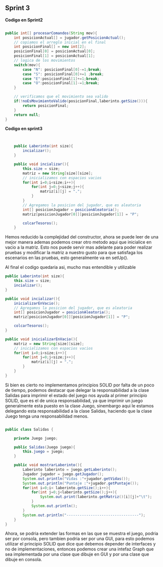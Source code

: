 ## Sprint 3 


**Codigo en Sprint2**

```java

public int[] procesarComandos(String mov){
    int posicionActual[] = jugador.getPosicionActual();
    // copiamos el arreglo inicial en el final
    int posicionFinal[] = new int[2];
    posicionFinal[0] = posicionActual[0];
    posicionFinal[1] = posicionActual[1];
    // logica de los movimientos
    switch(mov){
        case "N": posicionFinal[0]-=1;break;
        case "S": posicionFinal[0]+=1 ;break;
        case "E":posicionFinal[1]+=1;break;
        case "O":posicionFinal[1]-=1;break;
    }

    // verificamos que el movimiento sea valido
    if(!noEsMovimientoValido(posicionFinal,laberinto.getSize())){
        return posicionFinal;
    }
    return null;
}
```

**Codigo en sprint3**

```java


    public Laberinto(int size){
        incializar();
    }

    public void incializar(){
        this.size = size;
        matriz = new String[size][size];
        // inicializamos con espacios vacios
        for(int i=0;i<size;i++){
            for(int j=0;j<size;j++){
                matriz[i][j] = ".";
            }
        }
        // Agregamos la posicion del jugador, que es aleatoria
        int[] posicionJugador = posicionAleatoria();
        matriz[posicionJugador[0]][posicionJugador[1]] = "P";

        colcarTesoros();
    }

```

Hemos reducido la complejidad del constructor, ahora se puede leer de una mejor manera
ademas podemos crear otro metodo aqui que inicialice en vacio a la matriz.
Esto nos puede servir mas adelante para poder realizar pruebas y modificar la matriz
a nuestro gusto para que satisfaga los escenarios en las pruebas, esto generalmente
va en setUp().

Al final el codigo quedaria asi, mucho mas entendible y utilizable

```java
public Laberinto(int size){
    this.size = size;
    incializar();
}

public void incializar(){
    inicializarEnVacio();
    // Agregamos la posicion del jugador, que es aleatoria
    int[] posicionJugador = posicionAleatoria();
    matriz[posicionJugador[0]][posicionJugador[1]] = "P";

    colcarTesoros();
}

public void inicializarEnVacio(){
    matriz = new String[size][size];
    // inicializamos con espacios vacios
    for(int i=0;i<size;i++){
        for(int j=0;j<size;j++){
            matriz[i][j] = ".";
        }
    }
}

```

Si bien es cierto no implementamos principios SOLID por falta de  un poco de tiempo, podemos 
destacar que delegar la responsabilidad a la clase Salidas para imprimir el estado del juego 
nos ayuda al primer principio SOLID, que es el de unica responsabilidad, ya que imprimir un juego
generalmente esta puesto en la clase Juego, sinembargo aqui le estamos delegando
esta responsabilidad a la clase Salidas, haciendo que la clase Juego tenga una responsabilidad menos.


```java

public class Salidas {

    private Juego juego;

    public Salidas(Juego juego){
        this.juego = juego;
    }

    public void mostrarLaberinto(){
        Laberinto laberinto = juego.getLaberinto();
        Jugador jugador = juego.getJugador();
        System.out.println("Vidas :"+jugador.getVidas());
        System.out.println("Puntaje :"+jugador.getPuntaje());
        for(int i=0;i< laberinto.getSize();i++){
            for(int j=0;j<laberinto.getSize();j++){
                System.out.print(laberinto.getMatriz()[i][j]+"\t");
            }
            System.out.println();
        }
        System.out.println("---------------------------------");
    }
}


```
Ahora, se podria extender las formas en las que se muestra el juego, podria ser
por consola, pero tambien podria ser por una GUI, para esto podemos utilizar el principio
SOLID que dice que debemos depender de interfaces y no de implementaciones, entonces
podemos crear una intefaz Graph que sea implementada por una clase que dibuje en GUI
y por una clase que dibuje en consola.




```java

```


